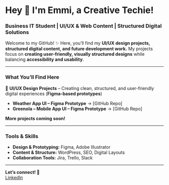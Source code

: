 # Hey 💜 I'm Emmi, a Creative Techie!  
### Business IT Student | UI/UX & Web Content | Structured Digital Solutions

Welcome to my GitHub! ✨ Here, you’ll find my **UI/UX design projects, structured digital content, and future development work.** My projects focus on **creating user-friendly, visually structured designs** while balancing **accessibility and usability**.  

---

### **What You’ll Find Here**  

💜 **UI/UX Design Projects** – Creating clean, structured, and user-friendly digital experiences (**Figma-based prototypes**)  
   - **Weather App UI – Figma Prototype** → [GitHub Repo]  
   - **Greenola – Mobile App UI – Figma Prototype** → [GitHub Repo]  
 

**More projects coming soon!**  

---

### **Tools & Skills**  
- **Design & Prototyping:** Figma, Adobe Illustrator  
- **Content & Structure:** WordPress, SEO, Digital Layouts  
- **Collaboration Tools:** Jira, Trello, Slack  

---

**Let’s connect! 💜**  
[LinkedIn](https://linkedin.com/in/emmituomisto)


